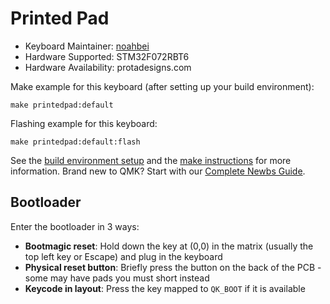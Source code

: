 # Printed Pad

* Keyboard Maintainer: [noahbei](https://github.com/noahbei)
* Hardware Supported: STM32F072RBT6
* Hardware Availability: protadesigns.com

Make example for this keyboard (after setting up your build environment):

    make printedpad:default

Flashing example for this keyboard:

    make printedpad:default:flash

See the [build environment setup](https://docs.qmk.fm/#/getting_started_build_tools) and the [make instructions](https://docs.qmk.fm/#/getting_started_make_guide) for more information. Brand new to QMK? Start with our [Complete Newbs Guide](https://docs.qmk.fm/#/newbs).

## Bootloader

Enter the bootloader in 3 ways:

* **Bootmagic reset**: Hold down the key at (0,0) in the matrix (usually the top left key or Escape) and plug in the keyboard
* **Physical reset button**: Briefly press the button on the back of the PCB - some may have pads you must short instead
* **Keycode in layout**: Press the key mapped to `QK_BOOT` if it is available
